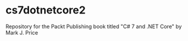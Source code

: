 # cs7dotnetcore2
Repository for the Packt Publishing book titled "C# 7 and .NET Core" by Mark J. Price
